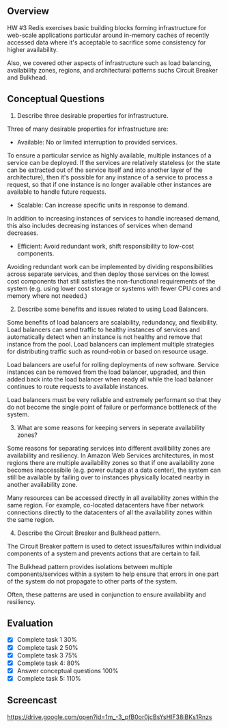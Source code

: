 ## Overview
HW #3 Redis exercises basic building blocks forming infrastructure for web-scale applications particular around in-memory caches of recently accessed data where
it's acceptable to sacrifice some consistency for higher availability. 

Also, we covered other aspects of infrastructure such as load balancing, availability
zones, regions, and architectural patterns suchs Circuit Breaker and Bulkhead.

## Conceptual Questions
1. Describe three desirable properties for infrastructure.

Three of many desirable properties for infrastructure are:
- Available: No or limited interruption to provided services.

To ensure a particular service as highly available, multiple instances of a service
can be deployed. If the services are relatively stateless (or the state can be extracted 
out of the service itself and into another layer of the architecture), then it's possible
for any instance of a service to process a request, so that if one instance is no longer
available other instances are available to handle future requests.


- Scalable: Can increase specific units in response to demand.

In addition to increasing instances of services to handle increased demand, this also
includes decreasing instances of services when demand decreases.


- Efficient: Avoid redundant work, shift responsibility to low-cost components.

Avoiding redundant work can be implemented by dividing responsibilities across separate
services, and then deploy those services on the lowest cost components that still
satisfies the non-functional requirements of the system (e.g. using lower cost storage
or systems with fewer CPU cores and memory where not needed.)


2. Describe some benefits and issues related to using Load Balancers.

Some benefits of load balancers are scalability, redundancy, and flexibility. Load balancers can send traffic to healthy instances of services and automatically detect
when an instance is not healthy and remove that instance from the pool. Load balancers
can implement multiple strategies for distributing traffic such as round-robin or based
on resource usage.

Load balancers are useful for rolling deployments of new software. Service instances can be removed from the load balancer, upgraded, and then added back into the load balancer 
when ready all while the load balancer continues to route requests to available instances.

Load balancers must be very reliable and extremely performant so that they do not 
become the single point of failure or performance bottleneck of the system.

3. What are some reasons for keeping servers in seperate availability zones?

Some reasons for separating services into different availibility zones are availability and resiliency. In Amazon Web Services architectures, in most regions there are multiple availability zones so that if one availability zone becomes inaccessibile (e.g. power outage at a data center), the system can still be available by failing over to instances
physically located nearby in another availability zone. 

Many resources can be accessed directly in all availability zones within the same region. For example, co-located datacenters have fiber network connections directly to
the datacenters of all the availability zones within the same region.


4. Describe the Circuit Breaker and Bulkhead pattern.

The Circuit Breaker pattern is used to detect issues/failures within individual components of a system and prevents actions that are certain to fail. 

The Bulkhead pattern provides isolations between multiple components/services within
a system to help ensure that errors in one part of the system do not propagate to 
other parts of the system.

Often, these patterns are used in conjunction to ensure availability and resiliency.


## Evaluation
- [x] Complete task 1 30%
- [x] Complete task 2 50%
- [x] Complete task 3 75%
- [x] Complete task 4: 80%
- [x] Answer conceptual questions 100%
- [x] Complete task 5: 110%

## Screencast
https://drive.google.com/open?id=1m_-3_pfB0or0jcBsYsHIF38iBKs1Rnzs
